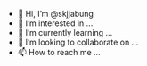 - 👋 Hi, I’m @skjjabung
- 👀 I’m interested in ...
- 🌱 I’m currently learning ...
- 💞️ I’m looking to collaborate on ...
- 📫 How to reach me ...

<!---
skjjabung/skjjabung is a ✨ special ✨ repository because its `README.md` (this file) appears on your GitHub profile.
You can click the Preview link to take a look at your changes.
--->
